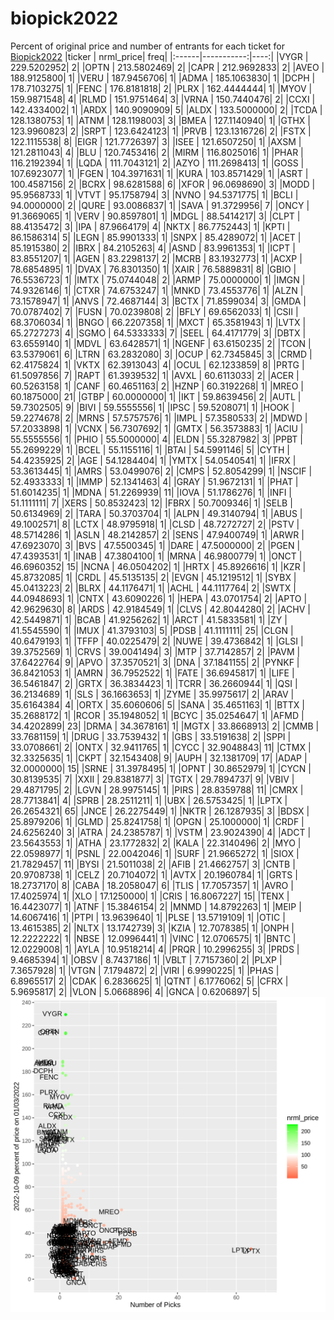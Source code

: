# biopick2022
Percent of original price and number of entrants for each ticket for [Biopick2022](https://twitter.com/hashtag/Biopick2022)
|ticker |  nrml_price| freq|
|:------|-----------:|----:|
|VYGR   | 229.5202952|    2|
|OPTN   | 213.5802469|    2|
|CAPR   | 212.9692833|    2|
|AVEO   | 188.9125800|    1|
|VERU   | 187.9456706|    1|
|ADMA   | 185.1063830|    1|
|DCPH   | 178.7103275|    1|
|FENC   | 176.8181818|    2|
|PLRX   | 162.4444444|    1|
|MYOV   | 159.9871548|    4|
|RLMD   | 151.9751464|    3|
|VRNA   | 150.7440476|    2|
|CCXI   | 142.4334002|    1|
|ARDX   | 140.9090909|    5|
|ALDX   | 133.5000000|    2|
|TCDA   | 128.1380753|    1|
|ATNM   | 128.1198003|    3|
|BMEA   | 127.1140940|    1|
|GTHX   | 123.9960823|    2|
|SRPT   | 123.6424123|    1|
|PRVB   | 123.1316726|    2|
|FSTX   | 122.1115538|    8|
|EIGR   | 121.7726397|    3|
|ISEE   | 121.6507250|    1|
|AXSM   | 121.2811043|    4|
|BLU    | 120.7453416|    2|
|MIRM   | 116.8025016|    1|
|PHAR   | 116.2192394|    1|
|LQDA   | 111.7043121|    2|
|AZYO   | 111.2698413|    1|
|GOSS   | 107.6923077|    1|
|FGEN   | 104.3971631|    1|
|KURA   | 103.8571429|    1|
|ASRT   | 100.4587156|    2|
|BCRX   |  98.6281588|    6|
|XFOR   |  96.0698690|    3|
|MODD   |  95.9568733|    1|
|VTVT   |  95.1758794|    3|
|NVNO   |  94.5371775|    1|
|BCLI   |  94.0000000|    2|
|QURE   |  93.0086837|    1|
|SAVA   |  91.3729956|    7|
|ONCY   |  91.3669065|    1|
|VERV   |  90.8597801|    1|
|MDGL   |  88.5414217|    3|
|CLPT   |  88.4135472|    3|
|IPA    |  87.9664179|    4|
|NKTX   |  86.7752443|    1|
|KPTI   |  86.1586314|    5|
|LEGN   |  85.9901333|    1|
|SNPX   |  85.4289072|    1|
|ACET   |  85.1915380|    2|
|IBRX   |  84.2105263|    4|
|ASND   |  83.9961353|    1|
|ICPT   |  83.8551207|    1|
|AGEN   |  83.2298137|    2|
|MCRB   |  83.1932773|    1|
|ACXP   |  78.6854895|    1|
|DVAX   |  76.8301350|    1|
|XAIR   |  76.5889831|    8|
|GBIO   |  76.5536723|    1|
|IMTX   |  75.0744048|    2|
|ARMP   |  75.0000000|    1|
|IMGN   |  74.9326146|    1|
|CTXR   |  74.6753247|    1|
|MNKD   |  73.4553776|    1|
|ALZN   |  73.1578947|    1|
|ANVS   |  72.4687144|    3|
|BCTX   |  71.8599034|    3|
|GMDA   |  70.0787402|    7|
|FUSN   |  70.0239808|    2|
|BFLY   |  69.6562033|    1|
|CSII   |  68.3706034|    1|
|BNGO   |  66.2207358|    1|
|MXCT   |  65.3581943|    1|
|LVTX   |  65.2727273|    4|
|SGMO   |  64.5333333|    7|
|SEEL   |  64.4171779|    3|
|DBTX   |  63.6559140|    1|
|MDVL   |  63.6428571|    1|
|NGENF  |  63.6150235|    2|
|TCON   |  63.5379061|    6|
|LTRN   |  63.2832080|    3|
|OCUP   |  62.7345845|    3|
|CRMD   |  62.4175824|    1|
|VKTX   |  62.3913043|    4|
|OCUL   |  62.1233859|    8|
|PRTG   |  61.5097856|    7|
|RAPT   |  61.3939532|    1|
|AVXL   |  60.6113033|    2|
|ACER   |  60.5263158|    1|
|CANF   |  60.4651163|    2|
|HZNP   |  60.3192268|    1|
|MREO   |  60.1875000|   21|
|GTBP   |  60.0000000|    1|
|IKT    |  59.8639456|    2|
|AUTL   |  59.7302505|    9|
|BIVI   |  59.5555556|    1|
|IPSC   |  59.5208071|    1|
|HOOK   |  59.2274678|    2|
|MRNS   |  57.5757576|    1|
|IMPL   |  57.3580533|    2|
|MDWD   |  57.2033898|    1|
|VCNX   |  56.7307692|    1|
|GMTX   |  56.3573883|    1|
|ACIU   |  55.5555556|    1|
|PHIO   |  55.5000000|    4|
|ELDN   |  55.3287982|    3|
|PPBT   |  55.2699229|    1|
|BCEL   |  55.1155116|    1|
|BTAI   |  54.5991146|    5|
|CYTH   |  54.4235925|    2|
|AGE    |  54.1284404|    1|
|YMTX   |  54.0540541|    1|
|IFRX   |  53.3613445|    1|
|AMRS   |  53.0499076|    2|
|CMPS   |  52.8054299|    1|
|NSCIF  |  52.4933333|    1|
|IMMP   |  52.1341463|    4|
|GRAY   |  51.9672131|    1|
|PHAT   |  51.6014235|    1|
|MDNA   |  51.2269939|   11|
|IOVA   |  51.1786276|    1|
|INFI   |  51.1111111|    7|
|XERS   |  50.8532423|   12|
|FBRX   |  50.7009346|    1|
|SELB   |  50.6134969|    2|
|TARA   |  50.3703704|    1|
|ALPN   |  49.3140794|    1|
|ABUS   |  49.1002571|    8|
|LCTX   |  48.9795918|    1|
|CLSD   |  48.7272727|    2|
|PSTV   |  48.5714286|    1|
|ASLN   |  48.2142857|    2|
|SENS   |  47.9400749|    1|
|ARWR   |  47.6923070|    3|
|BVS    |  47.5500345|    1|
|DARE   |  47.5000000|    2|
|PGEN   |  47.4393531|    1|
|INAB   |  47.3804100|    1|
|MRNA   |  46.9800779|    1|
|ONCT   |  46.6960352|   15|
|NCNA   |  46.0504202|    1|
|HRTX   |  45.8926616|    1|
|KZR    |  45.8732085|    1|
|CRDL   |  45.5135135|    2|
|EVGN   |  45.1219512|    1|
|SYBX   |  45.0413223|    2|
|BLRX   |  44.1176471|    1|
|ACHL   |  44.1117764|    2|
|SWTX   |  44.0948693|    1|
|CNTX   |  43.6090226|    1|
|HEPA   |  43.0701754|    2|
|APTO   |  42.9629630|    8|
|ARDS   |  42.9184549|    1|
|CLVS   |  42.8044280|    2|
|ACHV   |  42.5449871|    1|
|BCAB   |  41.9256262|    1|
|ARCT   |  41.5833581|    1|
|ZY     |  41.5545590|    1|
|IMUX   |  41.3793103|    5|
|PDSB   |  41.1111111|   25|
|CLGN   |  40.6479193|    1|
|TFFP   |  40.0225479|    2|
|NUWE   |  39.4736842|    1|
|GLSI   |  39.3752569|    1|
|CRVS   |  39.0041494|    3|
|MTP    |  37.7142857|    2|
|PAVM   |  37.6422764|    9|
|APVO   |  37.3570521|    3|
|DNA    |  37.1841155|    2|
|PYNKF  |  36.8421053|    1|
|AMRN   |  36.7952522|    1|
|FATE   |  36.6945817|    1|
|LIFE   |  36.5461847|    2|
|GRTX   |  36.3834423|    1|
|TCRR   |  36.2660944|    1|
|QSI    |  36.2134689|    1|
|SLS    |  36.1663653|    1|
|ZYME   |  35.9975617|    2|
|ARAV   |  35.6164384|    4|
|ORTX   |  35.6060606|    5|
|SANA   |  35.4651163|    1|
|BTTX   |  35.2688172|    1|
|RCOR   |  35.1948052|    1|
|BCYC   |  35.0254647|    1|
|AFMD   |  34.4202899|   23|
|DRMA   |  34.3678161|    1|
|MGTX   |  33.8668913|    2|
|CMMB   |  33.7681159|    1|
|DRUG   |  33.7539432|    1|
|GBS    |  33.5191638|    2|
|SPPI   |  33.0708661|    2|
|ONTX   |  32.9411765|    1|
|CYCC   |  32.9048843|   11|
|CTMX   |  32.3325635|    1|
|CKPT   |  32.1543408|    9|
|AUPH   |  32.1381709|   17|
|ADAP   |  32.0000000|   15|
|SRNE   |  31.3978495|    1|
|OPNT   |  30.8652979|    1|
|CYCN   |  30.8139535|    7|
|XXII   |  29.8381877|    3|
|TGTX   |  29.7894737|    9|
|VBIV   |  29.4871795|    2|
|LGVN   |  28.9975145|    1|
|PIRS   |  28.8359788|   11|
|CMRX   |  28.7713841|    4|
|SPRB   |  28.2511211|    1|
|UBX    |  26.5753425|    1|
|LPTX   |  26.2654321|   65|
|JNCE   |  26.2275449|    1|
|NKTR   |  26.1287935|    3|
|BDSX   |  25.8979206|    1|
|GLMD   |  25.8241758|    1|
|OPGN   |  25.1000000|    1|
|CRDF   |  24.6256240|    3|
|ATRA   |  24.2385787|    1|
|VSTM   |  23.9024390|    4|
|ADCT   |  23.5643553|    1|
|ATHA   |  23.1772832|    2|
|KALA   |  22.3140496|    2|
|MYO    |  22.0598977|    1|
|PSNL   |  22.0042046|    1|
|SURF   |  21.9665272|    1|
|SIOX   |  21.7829457|   11|
|BYSI   |  21.5011038|    2|
|AFIB   |  21.4662757|    3|
|CNTB   |  20.9708738|    1|
|CELZ   |  20.7104072|    1|
|AVTX   |  20.1960784|    1|
|GRTS   |  18.2737170|    8|
|CABA   |  18.2058047|    6|
|TLIS   |  17.7057357|    1|
|AVRO   |  17.4025974|    1|
|XLO    |  17.1250000|    1|
|CRIS   |  16.8067227|   15|
|TENX   |  16.4423077|    1|
|ATNF   |  15.3846154|    2|
|MNMD   |  14.8792263|    1|
|MEIP   |  14.6067416|    1|
|PTPI   |  13.9639640|    1|
|PLSE   |  13.5719109|    1|
|OTIC   |  13.4615385|    2|
|NLTX   |  13.1742739|    3|
|KZIA   |  12.7078385|    1|
|ONPH   |  12.2222222|    1|
|NBSE   |  12.0996441|    1|
|VINC   |  12.0706575|    1|
|BNTC   |  12.0229008|    1|
|AYLA   |  10.9518214|    4|
|PRQR   |  10.2996255|    3|
|PRDS   |   9.4685394|    1|
|OBSV   |   8.7437186|    1|
|VBLT   |   7.7157360|    2|
|PLXP   |   7.3657928|    1|
|VTGN   |   7.1794872|    2|
|VIRI   |   6.9990225|    1|
|PHAS   |   6.8965517|    2|
|CDAK   |   6.2836625|    1|
|QTNT   |   6.1776062|    5|
|CFRX   |   5.9695817|    2|
|VLON   |   5.0668896|    4|
|GNCA   |   0.6206897|    5|
![retvspicks](biopicks.png?raw=true)
